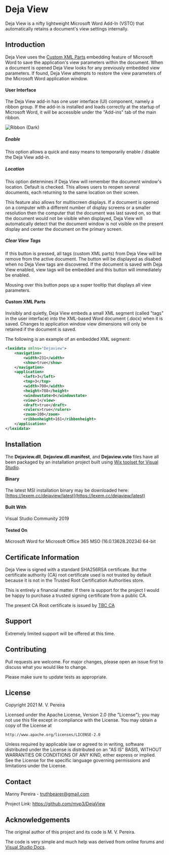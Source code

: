﻿# Deja View

Deja View is a nifty lightweight Microsoft Word Add-In (VSTO) that automatically retains a document's 
view settings internally.

## Introduction

Deja View uses the [Custom XML Parts](https://docs.microsoft.com/en-us/visualstudio/vsto/custom-xml-parts-overview?view=vs-2019) 
embedding feature of Microsoft Word to save the application's view parameters within the document.
When a document is opened Deja View looks for any previously embedded view parameters. If found, Deja View attempts to restore the view parameters of the 
Microsoft Word application window.

#### User Interface
The Deja View add-in has one user interface (UI) component, namely a ribbon group. If the add-in 
is installed and loads correctly at the startup of Microsoft Word, it will be accessible under
the "Add-ins" tab of the main ribbon.

![Ribbon (Dark)](https://lexem.cc/dejaview/images/ribbon_dark.png)
 
##### Enable
This option allows a quick and easy means to temporarily enable / disable the Deja View add-in. 

##### Location
This option determines if Deja View will remember the document window's location. Default is checked. 
This allows users to reopen several documents, each returning to the same location on their screen.

This feature also allows for multiscreen displays. If a document is opened on a computer with a different 
number of display screens or a smaller resolution then the computer that the document was last saved on, 
so that the document would not be visible when displayed, Deja View will automatically detect that the 
document window is not visible on the present display and center the document on the primary screen.

##### Clear View Tags
If this button is pressed, all tags (custom XML parts) from Deja View will be remove from the active document.
The button will be displayed as disabed when no Deja View tags are discovered. If the document is saved
with Deja View enabled, view tags will be embedded and this button will immediately be enabled.

Mousing over this button pops up a super tooltip that displays all view parameters.

#### Custom XML Parts
Invisibly and quietly, Deja View embeds a small XML segment (called "tags" in the user interface) 
into the XML-based Word document (.docx) when it is saved. Changes to application window view 
dimensions will only be retained if the document is saved.

The following is an example of an embedded XML segment:

```xml
<lexidata xmlns="Dejaview">
    <navigation>
        <width>231</width>
        <show>true</show>
    </navigation>
    <application>
        <left>3</left>
        <top>3</top>
        <width>700</width>
        <height>788</height>
        <windowstate>0</windowstate>
        <view>1</view>
        <draft>true</draft>
        <rulers>true</rulers>
        <zoom>100</zoom>
        <ribbonheight>161</ribbonheight>
    </application>
</lexidata>
```

## Installation

The **Dejaview.dll**, **Dejaview.dll.manifest**, and **Dejaview.vsto** files have all been packaged by an 
installation project built using [Wix toolset for Visual Studio](https://wixtoolset.org/).

#### Binary
The latest MSI installation binary may be downloaded here: [https://lexem.cc/dejaview/latest](https://lexem.cc/dejaview/latest)

#### Built With
Visual Studio Community 2019

#### Tested On
Microsoft Word for Microsoft Office 365 MSO (16.0.13628.20234) 64-bit

## Certificate Information
Deja View is signed with a standard SHA256RSA certificate. 
But the certificate authority (CA) root certificate used is not trusted by default
because it is not in the Trusted Root Certification Authorities store.

This is entirely a financial matter. If there is support for the project
I would be happy to purchase a trusted signing certificate from a 
public CA.

The present CA Root certificate is issued by [TBC CA](https://trinitybiblechurch.org/TBC-root-authority.crt)

## Support
Extremely limited support will be offered at this time.

## Contributing
Pull requests are welcome. For major changes, please open an issue first to discuss what you would like to change.

Please make sure to update tests as appropriate.

## License
Copyright 2021 M. V. Pereira

Licensed under the Apache License, Version 2.0 (the "License");
you may not use this file except in compliance with the License.
You may obtain a copy of the License at

    http://www.apache.org/licenses/LICENSE-2.0

Unless required by applicable law or agreed to in writing, software
distributed under the License is distributed on an "AS IS" BASIS,
WITHOUT WARRANTIES OR CONDITIONS OF ANY KIND, either express or implied.
See the License for the specific language governing permissions and
limitations under the License.

## Contact

Manny Pereira - truthbearer@gmail.com

Project Link: https://github.com/mvp3/DejaView

## Acknowledgements
The original author of this project and its code is M. V. Pereira.

The code is very simple and much help was derived from online 
forums and [Visual Studio Docs](https://docs.microsoft.com/en-us/visualstudio/?view=vs-2019).
